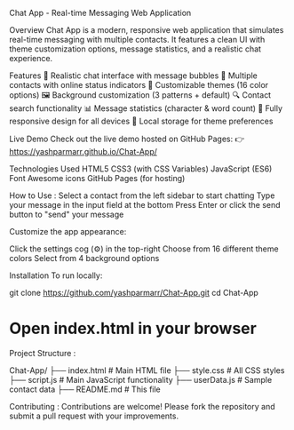 Chat App - Real-time Messaging Web Application

Overview
Chat App is a modern, responsive web application that simulates real-time messaging with multiple contacts. It features a clean UI with theme customization options, message statistics, and a realistic chat experience.

Features
💬 Realistic chat interface with message bubbles
👥 Multiple contacts with online status indicators
🎨 Customizable themes (16 color options)
🖼️ Background customization (3 patterns + default)
🔍 Contact search functionality
📊 Message statistics (character & word count)
📱 Fully responsive design for all devices
💾 Local storage for theme preferences

Live Demo
Check out the live demo hosted on GitHub Pages:
👉 https://yashparmarr.github.io/Chat-App/

Technologies Used
HTML5
CSS3 (with CSS Variables)
JavaScript (ES6)
Font Awesome icons
GitHub Pages (for hosting)

How to Use : 
Select a contact from the left sidebar to start chatting
Type your message in the input field at the bottom
Press Enter or click the send button to "send" your message

Customize the app appearance:

Click the settings cog (⚙️) in the top-right
Choose from 16 different theme colors
Select from 4 background options

Installation
To run locally:

git clone https://github.com/yashparmarr/Chat-App.git
cd Chat-App
# Open index.html in your browser 

Project Structure :

Chat-App/
├── index.html          # Main HTML file
├── style.css           # All CSS styles
├── script.js           # Main JavaScript functionality
├── userData.js         # Sample contact data
├── README.md           # This file

Contributing : 
Contributions are welcome! Please fork the repository and submit a pull request with your improvements.
